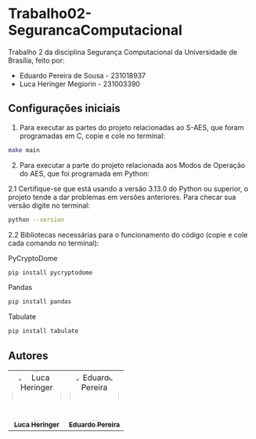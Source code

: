 # Trabalho02-SegurancaComputacional
Trabalho 2 da disciplina Segurança Computacional da Universidade de Brasília, feito por:

- Eduardo Pereira de Sousa - 231018937
- Luca Heringer Megiorin - 231003390

## Configurações iniciais
1. Para executar as partes do projeto relacionadas ao S-AES, que foram programadas em C, copie e cole no terminal:
```sh
make main
```
2. Para executar a parte do projeto relacionada aos Modos de Operação do AES, que foi programada em Python:

2.1 Certifique-se que está usando a versão 3.13.0 do Python ou superior, o projeto tende a dar problemas em versões anteriores. Para checar sua versão digite no terminal:
```sh
python --version
```
2.2 Bibliotecas necessárias para o funcionamento do código (copie e cole cada comando no terminal):<br/>

PyCryptoDome
```sh
pip install pycryptodome
```
Pandas
```sh
pip install pandas
```
Tabulate
```sh
pip install tabulate
```

<h2>Autores</h2>
<table>
  <tr>
    <td align="center"><a href="https://github.com/luke0133" target="_blank"><img style="border-radius: 50%;" src="https://github.com/luke0133.png" width="100px;" alt="Luca Heringer"/><br /><sub><b>Luca Heringer</b></sub></a><br/></td>
    <td align="center"><a href="https://github.com/eduardopsousa" target="_blank"><img style="border-radius: 50%;" src="https://github.com/eduardopsousa.png" width="100px;" alt="Eduardo Pereira"/><br /><sub><b>Eduardo Pereira</b></sub></a><br/></td>
</table>
